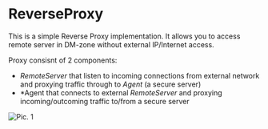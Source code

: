 # ReverseProxy

This is a simple Reverse Proxy implementation.
It allows you to access remote server in DM-zone without external IP/Internet access.

Proxy consisnt of 2 components: 
- *RemoteServer* that listen to incoming connections from external network and proxying traffic through to *Agent* (a secure server)
- *Agent that connects to external *RemoteServer* and proxying incoming/outcoming traffic to/from a secure server

![Pic. 1](https://user-images.githubusercontent.com/1194059/47950632-9395c080-df76-11e8-8aaa-eb9997315ba2.png)
